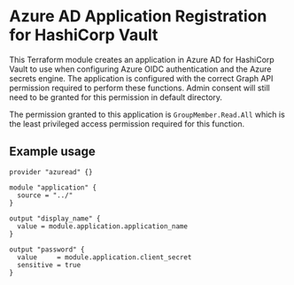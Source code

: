 # Azure AD Application Registration for HashiCorp Vault

This Terraform module creates an application in Azure AD for HashiCorp Vault to use when configuring Azure OIDC authentication and the Azure secrets engine. The application is configured with the correct Graph API permission required to perform these functions. Admin consent will still need to be granted for this permission in default directory.

The permission granted to this application is `GroupMember.Read.All` which is the least privileged access permission required for this function.

## Example usage

```hcl
provider "azuread" {}

module "application" {
  source = "../"
}

output "display_name" {
  value = module.application.application_name
}

output "password" {
  value     = module.application.client_secret
  sensitive = true
}

```
